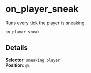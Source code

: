 # on_player_sneak

Runs every tick the player is sneaking.

```fix
on_player_sneak
```


## Details

**Selector**: `sneaking player`<br>
**Position**: `@s`
